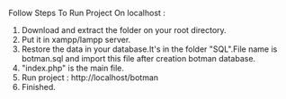 Follow Steps To Run Project On localhost :

1. Download and extract the folder on your root directory.
2. Put it in xampp/lampp server.
3. Restore the data in your database.It's in the folder "SQL".File name is botman.sql and import this file after creation botman database.
4. "index.php" is the main file.
5. Run project : http://localhost/botman
6. Finished.


